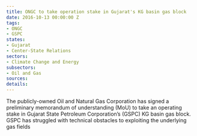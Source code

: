 ```yaml
---
title: ONGC to take operation stake in Gujarat's KG basin gas block
date: 2016-10-13 00:00:00 Z
tags:
- ONGC
- GSPC
states:
- Gujarat
- Center-State Relations
sectors:
- Climate Change and Energy
subsectors:
- Oil and Gas
sources: 
details: 
---
```


The publicly-owned Oil and Natural Gas Corporation has signed a preliminary memorandum of understanding (MoU) to take an operating stake in Gujarat State Petroleum Corporation’s (GSPC) KG basin gas block. GSPC has struggled with technical obstacles to exploiting the underlying gas fields
